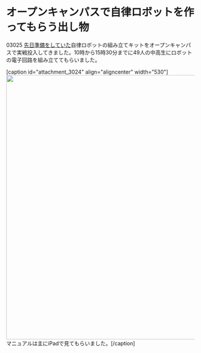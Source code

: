 # オープンキャンパスで自律ロボットを作ってもらう出し物
03025 <a href="https://lab.ueda.tech/?p=3005">先日準備をしていた</a>自律ロボットの組み立てキットをオープンキャンパスで実戦投入してきました。10時から15時30分までに49人の中高生にロボットの電子回路を組み立ててもらいました。

[caption id="attachment_3024" align="aligncenter" width="530"]<a href="https://lab.ueda.tech/wp-content/uploads/2017/06/-2017-06-18-22-57-02-e1497794473627.jpeg"><img src="https://lab.ueda.tech/wp-content/uploads/2017/06/-2017-06-18-22-57-02-e1497794473627-768x1024.jpeg" alt="" width="530" height="707" class="size-large wp-image-3024" /></a> マニュアルは主にiPadで見てもらいました。[/caption]
